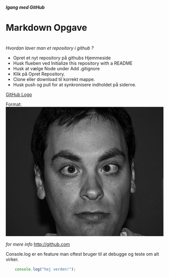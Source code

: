 __*Igang med GitHub*__

# Markdown Opgave <h1> 
*Hvordan laver man et repository i github ?*

* Opret et nyt repository på githubs Hjemmeside
* Husk flueben ved Initialize this repository with a README
* Husk at vælge Node under Add .gitignore
* Klik på Opret Repository.
* Clone eller download til korrekt mappe.
* Husk push og pull for at synkronisere indholdet på siderne.

[GitHub Logo](what.jpg)

Format: ![Alt Text](what.jpg)

*for mere info*
http://github.com

Console.log er en feature man oftest bruger til at debugge og teste om alt virker.
```javascript
    console.log("hej verden!");
```